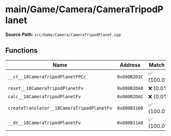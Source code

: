 # main/Game/Camera/CameraTripodPlanet

**Source Path:** `src/Game/Camera/CameraTripodPlanet.cpp`

## Functions

| Name | Address | Match % |
|------|---------|---------|
| `__ct__18CameraTripodPlanetFPCc` | `0x800B2D3C` | :white_check_mark: (100.0%) |
| `reset__18CameraTripodPlanetFv` | `0x800B2DA8` | :x: (0.0%) |
| `calc__18CameraTripodPlanetFv` | `0x800B2DAC` | :x: (0.0%) |
| `createTranslator__18CameraTripodPlanetFv` | `0x800B3160` | :white_check_mark: (100.0%) |
| `__dt__18CameraTripodPlanetFv` | `0x800B31A8` | :white_check_mark: (100.0%) |